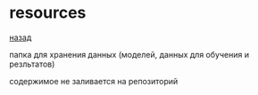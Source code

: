 # resources
[назад](../README.md)

папка для хранения данных (моделей, данных для обучения и резльтатов)

содержимое не заливается на репозиторий 